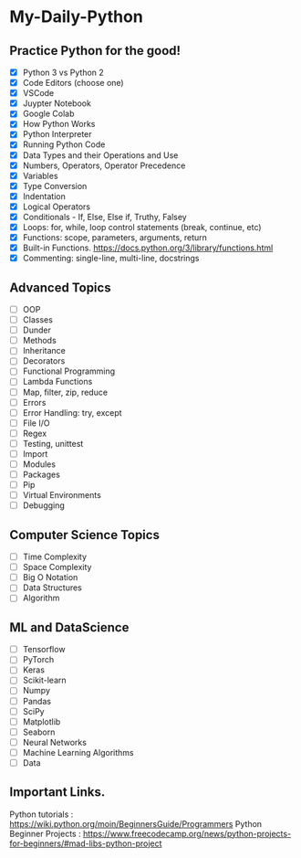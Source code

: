 # My-Daily-Python
## Practice Python for the good!
- [x] Python 3 vs Python 2
- [x] Code Editors (choose one)
- [x] VSCode
- [x] Juypter Notebook
- [x] Google Colab
- [x] How Python Works
- [x] Python Interpreter
- [x] Running Python Code
- [x] Data Types and their Operations and Use
- [x] Numbers, Operators, Operator Precedence
- [x] Variables
- [x] Type Conversion
- [x] Indentation
- [x] Logical Operators
- [x] Conditionals - If, Else, Else if, Truthy, Falsey
- [x] Loops: for, while, loop control statements (break, continue, etc)
- [x] Functions: scope, parameters, arguments, return
- [x] Built-in Functions. https://docs.python.org/3/library/functions.html
- [x] Commenting: single-line, multi-line, docstrings
## Advanced Topics
- [ ] OOP
- [ ] Classes
- [ ] Dunder
- [ ] Methods
- [ ] Inheritance
- [ ] Decorators
- [ ] Functional Programming
- [ ] Lambda Functions
- [ ] Map, filter, zip, reduce
- [ ] Errors
- [ ] Error Handling: try, except
- [ ] File I/O
- [ ] Regex
- [ ] Testing, unittest
- [ ] Import
- [ ] Modules
- [ ] Packages
- [ ] Pip
- [ ] Virtual Environments
- [ ] Debugging
## Computer Science Topics
- [ ] Time Complexity
- [ ] Space Complexity
- [ ] Big O Notation
- [ ] Data Structures
- [ ] Algorithm
## ML and DataScience
- [ ] Tensorflow
- [ ] PyTorch
- [ ] Keras
- [ ] Scikit-learn
- [ ] Numpy
- [ ] Pandas
- [ ] SciPy
- [ ] Matplotlib
- [ ] Seaborn
- [ ] Neural Networks
- [ ] Machine Learning Algorithms
- [ ] Data

## Important Links. 
Python tutorials :  https://wiki.python.org/moin/BeginnersGuide/Programmers
Python Beginner Projects  : https://www.freecodecamp.org/news/python-projects-for-beginners/#mad-libs-python-project
